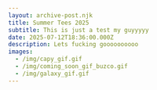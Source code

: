 ```yaml
---
layout: archive-post.njk
title: Summer Tees 2025
subtitle: This is just a test my guyyyyy
date: 2025-07-12T18:36:00.000Z
description: Lets fucking goooooooooo
images:
  - /img/capy_gif.gif
  - /img/coming_soon_gif_buzco.gif
  - /img/galaxy_gif.gif
---
```

